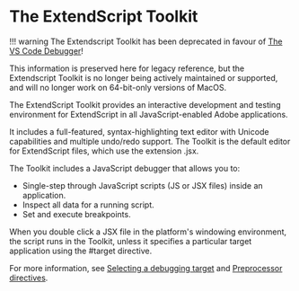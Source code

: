 # The ExtendScript Toolkit

!!! warning
    The Extendscript Toolkit has been deprecated in favour of [The VS Code Debugger](../vscode-debugger/index.md#the-vscode-debugger)!

This information is preserved here for legacy reference, but the Extendscript Toolkit is no longer being actively maintained or supported, and will no longer work on 64-bit-only versions of MacOS.

The ExtendScript Toolkit provides an interactive development and testing environment for ExtendScript in all JavaScript-enabled Adobe applications.

It includes a full-featured, syntax-highlighting text editor with Unicode capabilities and multiple undo/redo support. The Toolkit is the default editor for ExtendScript files, which use the extension .jsx.

The Toolkit includes a JavaScript debugger that allows you to:

- Single-step through JavaScript scripts (JS or JSX files) inside an application.
- Inspect all data for a running script.
- Set and execute breakpoints.

When you double click a JSX file in the platform's windowing environment, the script runs in the Toolkit, unless it specifies a particular target application using the #target directive.

For more information, see [Selecting a debugging target](debugging-in-the-toolkit.md#selecting-a-debugging-target) and [Preprocessor directives](../extendscript-tools-features/preprocessor-directives.md#preprocessor-directives).
